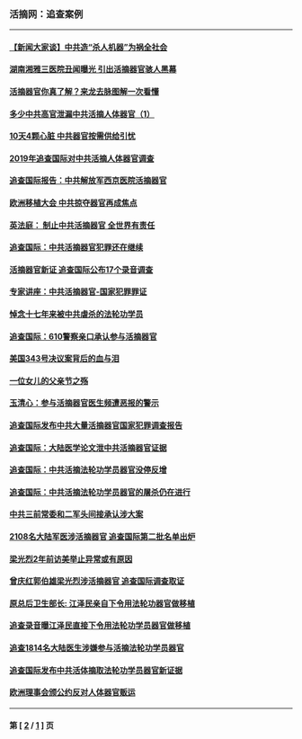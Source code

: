 ### 活摘网：追查案例
---
#### [【新闻大家谈】中共造“杀人机器”为祸全社会](../../pages/nf5880/n14056645.md?10150430) 
#### [湖南湘雅三医院丑闻曝光 引出活摘器官骇人黑幕](../../pages/nf5880/n14051847.md?10150430) 
#### [活摘器官你真了解？来龙去脉图解一次看懂](../../pages/nf5880/n13013820.md?10150430) 
#### [多少中共高官泄漏中共活摘人体器官（1）](../../pages/nf5880/n12671234.md?10150430) 
#### [10天4颗心脏 中共器官按需供给引忧](../../pages/nf5880/n12326366.md?10150430) 
#### [2019年追查国际对中共活摘人体器官调查](../../pages/nf5880/n11917733.md?10150430) 
#### [追查国际报告：中共解放军西京医院活摘器官](../../pages/nf5880/n11838359.md?10150430) 
#### [欧洲移植大会 中共掠夺器官再成焦点](../../pages/nf5880/n11538883.md?10150430) 
#### [英法庭： 制止中共活摘器官 全世界有责任](../../pages/nf5880/n11330691.md?10150430) 
#### [追查国际：中共活摘器官犯罪还在继续](../../pages/nf5880/n11218301.md?10150430) 
#### [活摘器官新证 追查国际公布17个录音调查](../../pages/nf5880/n10897744.md?10150430) 
#### [专家讲座：中共活摘器官-国家犯罪罪证](../../pages/nf5880/n8828153.md?10150430) 
#### [悼念十七年来被中共虐杀的法轮功学员](../../pages/nf5880/n8124823.md?10150430) 
#### [追查国际：610警察亲口承认参与活摘器官](../../pages/nf5880/n8109067.md?10150430) 
#### [美国343号决议案背后的血与泪](../../pages/nf5880/n8020684.md?10150430) 
#### [一位女儿的父亲节之殇](../../pages/nf5880/n8014122.md?10150430) 
#### [玉清心：参与活摘器官医生频遭恶报的警示](../../pages/nf5880/n4637546.md?10150430) 
#### [追查国际发布中共大量活摘器官国家犯罪调查报告](../../pages/nf5880/n4613428.md?10150430) 
#### [追查国际：大陆医学论文泄中共活摘器官证据](../../pages/nf5880/n4608794.md?10150430) 
#### [追查国际：中共活摘法轮功学员器官没停反增](../../pages/nf5880/n4584075.md?10150430) 
#### [追查国际：中共活摘法轮功学员器官的屠杀仍在进行](../../pages/nf5880/n4299154.md?10150430) 
#### [中共三前常委和二军头间接承认涉大案](../../pages/nf5880/n4286244.md?10150430) 
#### [2108名大陆军医涉活摘器官 追查国际第二批名单出炉](../../pages/nf5880/n4284769.md?10150430) 
#### [梁光烈2年前访美举止异常或有原因](../../pages/nf5880/n4279686.md?10150430) 
#### [曾庆红郭伯雄梁光烈涉活摘器官 追查国际调查取证](../../pages/nf5880/n4278462.md?10150430) 
#### [原总后卫生部长: 江泽民亲自下令用法轮功器官做移植](../../pages/nf5880/n4263864.md?10150430) 
#### [追查录音曝江泽民直接下令用法轮功学员器官做移植](../../pages/nf5880/n4261268.md?10150430) 
#### [追查1814名大陆医生涉嫌参与活摘法轮功学员器官](../../pages/nf5880/n4259055.md?10150430) 
#### [追查国际发布中共活体摘取法轮功学员器官新证据](../../pages/nf5880/n4258255.md?10150430) 
#### [欧洲理事会颁公约反对人体器官贩运](../../pages/nf5880/n4206955.md?10150430) 

---
#### 第 [ [2](./2.md?10150430) / [1](./1.md?10150430) ] 页

